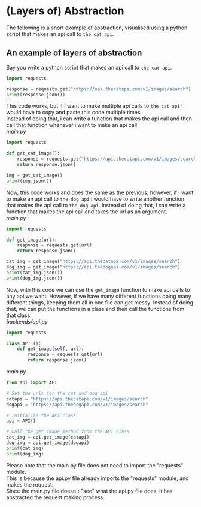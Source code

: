 # (Layers of) Abstraction
The following is a short example of abstraction, visualised using a python script that makes an api call to `the cat api`. 

## An example of layers of abstraction
Say you write a python script that makes an api call to `the cat api`.  
```python
import requests

response = requests.get("https://api.thecatapi.com/v1/images/search")
print(response.json())
```
This code works, but if i want to make multiple api calls to `the cat api` i would have to copy and paste this code multiple times.  
Instead of doing that, i can write a function that makes the api call and then call that function whenever i want to make an api call.  
*main.py*  
```python
import requests

def get_cat_image():
    response = requests.get("https://api.thecatapi.com/v1/images/search")
    return response.json()

img = get_cat_image()
print(img.json())
```
Now, this code works and does the same as the previous, however, if i want to make an api call to `the dog api` i would have to write another function that makes the api call to `the dog api`.
Instead of doing that, i can write a function that makes the api call and takes the url as an argument.  
*main.py*  
```python
import requests

def get_image(url):
    response = requests.get(url)
    return response.json()

cat_img = get_image("https://api.thecatapi.com/v1/images/search")
dog_img = get_image("https://api.thedogapi.com/v1/images/search")
print(cat_img.json())
print(dog_img.json())
```
Now, with this code we can use the `get_image` function to make api calls to any api we want.
However, if we have many different functions doing many different things, keeping them all in one file can get messy.
Instead of doing that, we can put the functions in a class and then call the functions from that class.    
*backends/api.py*
```python
import requests

class API ():
    def get_image(self, url):
        response = requests.get(url)
        return response.json()

```
*main.py*
```python
from api import API

# Set the urls for the cat and dog api
catapi = "https://api.thecatapi.com/v1/images/search"
dogapi = "https://api.thedogapi.com/v1/images/search"

# Initialize the API class
api = API()

# Call the get_image method from the API class
cat_img = api.get_image(catapi)
dog_img = api.get_image(dogapi)
print(cat_img)
print(dog_img)
```
Please note that the main.py file does not need to import the "requests" module.  
This is because the api.py file already imports the "requests" module, and makes the request.  
Since the main.py file doesn't "see" what the api.py file does, it has abstracted the request making process.